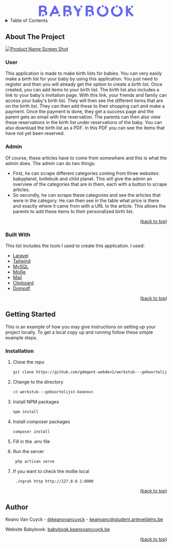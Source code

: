 <div id="top"></div>

<!-- PROJECT LOGO -->
<br />
<div align="center">
  <a href="https://babybook.keanovancuyck.be">
    <img src="public/img/logob.svg" alt="Logo" width="300">
  </a>
</div>



<!-- TABLE OF CONTENTS -->
<details>
  <summary>Table of Contents</summary>
  <ol>
    <li>
      <a href="#about-the-project">About The Project</a>
      <ul>
        <li><a href="#user">User</a></li>
        <li><a href="#admin">Admin</a></li>
        <li><a href="#built-with">Built With</a></li>
      </ul>
    </li>
    <li>
      <a href="#getting-started">Getting Started</a>
      <ul>
        <li><a href="#installation">Installation</a></li>
      </ul>
    </li>
    <li><a href="#author">Author</a></li>
  </ol>
</details>



<!-- ABOUT THE PROJECT -->
## About The Project

[![Product Name Screen Shot][product-screenshot]](https://babybook.keanovancuyck.be)

### User

This application is made to make birth lists for babies. You can very easily make a birth list for your baby by using this application. You just need to register and then you will already get the option to create a birth list. Once created, you can add items to your birth list. The birth list also includes a link to your baby's invitation page. With this link, your friends and family can access your baby's birth list. They will then see the different items that are on the birth list. They can then add these to their shopping cart and make a payment. Once the payment is done, they get a success page and the parent gets an email with the reservation. The parents can then also view these reservations in the birth list under reservations of the baby. You can also download the birth list as a PDF. In this PDF you can see the items that have not yet been reserved.


### Admin

Of course, these articles have to come from somewhere and this is what the admin does. The admin can do two things:

* First, he can scrape different categories coming from three websites: babyplanet, bollebuik and child planet. This will give the admin an overview of the categories that are in them, each with a button to scrape articles.
* So secondly, he can scrape these categories and see the articles that were in the category. He can then see in the table what price is there and exactly where it came from with a URL to the article. This allows the parents to add these items to their personalized birth list.

<p align="right">(<a href="#top">back to top</a>)</p>



### Built With

This list includes the tools I used to create this application. I used:

* [Laravel](https://laravel.com)
* [Tailwind](https://tailwindcss.com/)
* [MySQL](https://www.mysql.com/)
* [Mollie](https://www.mollie.com/be)
* [Mail](https://laravel.com/docs/9.x/mail)
* [Clipboard](https://clipboardjs.com/)
* [Dompdf](https://github.com/dompdf/dompdf)

<p align="right">(<a href="#top">back to top</a>)</p>



<!-- GETTING STARTED -->
## Getting Started

This is an example of how you may give instructions on setting up your project locally.
To get a local copy up and running follow these simple example steps.

### Installation

1. Clone the repo
   ```sh
   git clone https://github.com/gdmgent-webdev2/werkstuk---geboortelijst-keanovc.git
   ```
2. Change to the directory
    ```sh
    cd werkstuk---geboortelijst-keanovc
    ```

3. Install NPM packages
   ```sh
   npm install
    ```

4. Install composer packages
    ```sh
    composer install
    ```

5. Fill in the .env file

6. Run the server
   ```sh
    php artisan serve
    ```

7. If you want to check the mollie local
    ```sh
     ./ngrok http http://127.0.0.1:8000
    ```


<p align="right">(<a href="#top">back to top</a>)</p>



<!-- CONTACT -->
## Author

Keano Van Cuyck - [@keanovancuyck](https://www.linkedin.com/in/keano-van-cuyck-8696441bb/) - keanvanc@student.arteveldehs.be

Website Babybook: [babybook.keanovancuyck.be](https://babybook.keanovancuyck.be/dashboard)

<p align="right">(<a href="#top">back to top</a>)</p>



<!-- MARKDOWN LINKS & IMAGES -->
[product-screenshot]: public/img/screenshot.png

